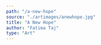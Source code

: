 ```yaml
---
path: "/a-new-hope"
source: "./artimages/anewhope.jpg"
title: "A New Hope"
author: "Fatima Taj"
type: "Art"
---
```

